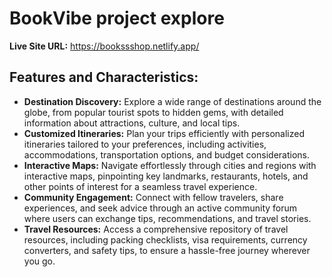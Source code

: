 # BookVibe project explore

**Live Site URL:** https://bookssshop.netlify.app/

## Features and Characteristics:


- **Destination Discovery:** Explore a wide range of destinations around the globe, from popular tourist spots to hidden gems, with detailed information about attractions, culture, and local tips.
- **Customized Itineraries:** Plan your trips efficiently with personalized itineraries tailored to your preferences, including activities, accommodations, transportation options, and budget considerations.
- **Interactive Maps:** Navigate effortlessly through cities and regions with interactive maps, pinpointing key landmarks, restaurants, hotels, and other points of interest for a seamless travel experience.
- **Community Engagement:** Connect with fellow travelers, share experiences, and seek advice through an active community forum where users can exchange tips, recommendations, and travel stories.
- **Travel Resources:** Access a comprehensive repository of travel resources, including packing checklists, visa requirements, currency converters, and safety tips, to ensure a hassle-free journey wherever you go.
